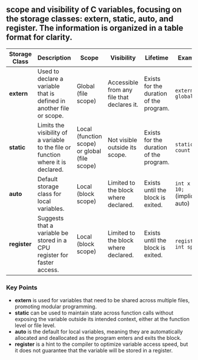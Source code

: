 ## **scope and visibility of C variables**, focusing on the storage classes: **extern**, **static**, **auto**, and **register**. The information is organized in a table format for clarity.

| **Storage Class** | **Description**                                                                 | **Scope**                          | **Visibility**                     | **Lifetime**                     | **Example**                                   |
|--------------------|---------------------------------------------------------------------------------|------------------------------------|------------------------------------|----------------------------------|-----------------------------------------------|
| **extern**         | Used to declare a variable that is defined in another file or scope.           | Global (file scope)                | Accessible from any file that declares it. | Exists for the duration of the program. | `extern int globalVar;`                      |
| **static**         | Limits the visibility of a variable to the file or function where it is declared. | Local (function scope) or global (file scope) | Not visible outside its scope.    | Exists for the duration of the program. | `static int count = 0;`                      |
| **auto**           | Default storage class for local variables.                                      | Local (block scope)                | Limited to the block where declared. | Exists until the block is exited. | `int x = 10;` (implicitly auto)              |
| **register**       | Suggests that a variable be stored in a CPU register for faster access.        | Local (block scope)                | Limited to the block where declared. | Exists until the block is exited. | `register int speed;`                         |

### Key Points
- **extern** is used for variables that need to be shared across multiple files, promoting modular programming.
- **static** can be used to maintain state across function calls without exposing the variable outside its intended context, either at the function level or file level.
- **auto** is the default for local variables, meaning they are automatically allocated and deallocated as the program enters and exits the block.
- **register** is a hint to the compiler to optimize variable access speed, but it does not guarantee that the variable will be stored in a register.

